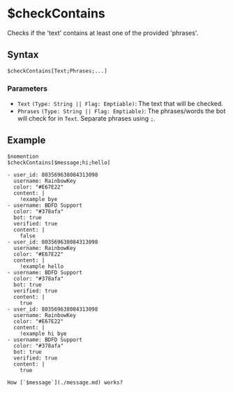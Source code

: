 # $checkContains
Checks if the 'text' contains at least one of the provided 'phrases'.

## Syntax
```
$checkContains[Text;Phrases;...]
```

### Parameters
- `Text` `(Type: String || Flag: Emptiable)`: The text that will be checked.
- `Phrases` `(Type: String || Flag: Emptiable)`: The phrases/words the bot will check for in `Text`. Separate phrases using `;`.

## Example
```
$nomention
$checkContains[$message;hi;hello]
```

``` discord yaml
- user_id: 803569638084313098
  username: RainbowKey
  color: "#E67E22"
  content: |
    !example bye
- username: BDFD Support
  color: "#378afa"
  bot: true
  verified: true
  content: |
    false
- user_id: 803569638084313098
  username: RainbowKey
  color: "#E67E22"
  content: |
    !example hello
- username: BDFD Support
  color: "#378afa"
  bot: true
  verified: true
  content: |
    true
- user_id: 803569638084313098
  username: RainbowKey
  color: "#E67E22"
  content: |
    !example hi bye
- username: BDFD Support
  color: "#378afa"
  bot: true
  verified: true
  content: |
    true
```

```admonish question title="What is this?"
How [`$message`](./message.md) works?
```
